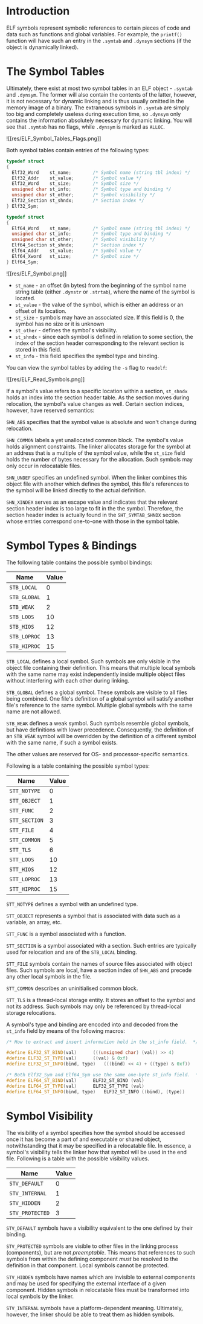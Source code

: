 # Introduction

ELF symbols represent symbolic references to certain pieces of code and data such as functions and global variables. For example, the `printf()` function will have such an entry in the `.symtab` and `.dynsym` sections (if the object is dynamically linked).

# The Symbol Tables

Ultimately, there exist at most two symbol tables in an ELF object - `.symtab` and `.dynsym`. The former will also contain the contents of the latter, however, it is not necessary for dynamic linking and is thus usually omitted in the memory image of a binary. The extraneous symbols in `.symtab` are simply too big and completely useless during execution time, so `.dynsym` only contains the information absolutely necessary for dynamic linking. You will see that `.symtab` has no flags, while `.dynsym` is marked as `ALLOC`.

![[res/ELF_Symbol_Tables_Flags.png]]

Both symbol tables contain entries of the following types:

```cpp
typedef struct
{
  Elf32_Word	st_name;		/* Symbol name (string tbl index) */
  Elf32_Addr	st_value;		/* Symbol value */
  Elf32_Word	st_size;		/* Symbol size */
  unsigned char	st_info;		/* Symbol type and binding */
  unsigned char	st_other;		/* Symbol visibility */
  Elf32_Section	st_shndx;		/* Section index */
} Elf32_Sym;

typedef struct
{
  Elf64_Word	st_name;		/* Symbol name (string tbl index) */
  unsigned char	st_info;		/* Symbol type and binding */
  unsigned char st_other;		/* Symbol visibility */
  Elf64_Section	st_shndx;		/* Section index */
  Elf64_Addr	st_value;		/* Symbol value */
  Elf64_Xword	st_size;		/* Symbol size */
} Elf64_Sym;
```

![[res/ELF_Symbol.png]]

- `st_name` - an offset (in bytes) from the beginning of the symbol name string table (either `.dynstr` or `.strtab`), where the name of the symbol is located.
- `st_value` - the value of the symbol, which is either an address or an offset of its location.
- `st_size` - symbols may have an associated size. If this field is 0, the symbol has no size or it is unknown
- `st_other` - defines the symbol's visibility.
- `st_shndx` - since each symbol is defined in relation to some section, the index of the section header corresponding to the relevant section is stored in this field.
- `st_info` - this field specifies the symbol type and binding.

You can view the symbol tables by adding the `-s` flag to `readelf`:

![[res/ELF_Read_Symbols.png]]

If a symbol's value refers to a specific location within a section, `st_shndx` holds an index into the section header table. As the section moves during relocation, the symbol's value changes as well. Certain section indices, however, have reserved semantics:

`SHN_ABS` specifies that the symbol value is absolute and won't change during relocation.

`SHN_COMMON` labels a yet unallocated common block. The symbol's value holds alignment constraints. The linker allocates storage for the symbol at an address that is a multiple of the symbol value, while the `st_size` field holds the number of bytes necessary for the allocation. Such symbols may only occur in relocatable files.

`SHN_UNDEF` specifies an undefined symbol. When the linker combines this object file with another which defines the symbol, this file's references to the symbol will be linked directly to the actual definition.

`SHN_XINDEX` serves as an escape value and indicates that the relevant section header index is too large to fit in the the symbol. Therefore, the section header index is actually found in the `SHT_SYMTAB_SHNDX` section whose entries correspond one-to-one with those in the symbol table. 

# Symbol Types & Bindings

The following table contains the possible symbol bindings:

| Name       | Value |
|------------|-------|
| `STB_LOCAL`  | 0     |
| `STB_GLOBAL` | 1     |
| `STB_WEAK`   | 2     |
| `STB_LOOS`   | 10    |
| `STB_HIOS`   | 12    |
| `STB_LOPROC` | 13    |
| `STB_HIPROC` | 15    |

`STB_LOCAL` defines a local symbol. Such symbols are only visible in the object file containing their definition. This means that multiple local symbols with the same name may exist independently inside multiple object files without interfering with each other during linking.

`STB_GLOBAL` defines a global symbol. These symbols are visible to all files being combined. One file's definition of a global symbol will satisfy another file's reference to the same symbol. Multiple global symbols with the same name are not allowed.

`STB_WEAK` defines a weak symbol. Such symbols resemble global symbols, but have definitions with lower precedence. Consequently, the definition of an `STB_WEAK` symbol will be overridden by the definition of a different symbol with the same name, if such a symbol exists.

The other values are reserved for OS- and processor-specific semantics.

Following is a table containing the possible symbol types:

| Name        | Value |
|-------------|-------|
| `STT_NOTYPE`  | 0     |
| `STT_OBJECT`  | 1     |
| `STT_FUNC`    | 2     |
| `STT_SECTION` | 3     |
| `STT_FILE`    | 4     |
| `STT_COMMON`  | 5     |
| `STT_TLS`     | 6     |
| `STT_LOOS`    | 10    |
| `STT_HIOS`    | 12    |
| `STT_LOPROC`  | 13    |
| `STT_HIPROC`  | 15    |

`STT_NOTYPE` defines a symbol with an undefined type.

`STT_OBJECT` represents a symbol that is associated with data such as a variable, an array, etc.

`STT_FUNC` is a symbol associated with a function.

`STT_SECTION` is a symbol associated with a section. Such entries are typically used for relocation and are of the `STB_LOCAL` binding.

`STT_FILE` symbols contain the names of source files associated with object files. Such symbols are local, have a section index of `SHN_ABS` and precede any other local symbols in the file.

`STT_COMMON` describes an uninitialised common block. 

`STT_TLS` is a thread-local storage entity. It stores an offset to the symbol and not its address. Such symbols may only be referenced by thread-local storage relocations.

A symbol's type and binding are encoded into and decoded from the `st_info` field by means of the following macros:

```cpp
/* How to extract and insert information held in the st_info field.  */

#define ELF32_ST_BIND(val)		(((unsigned char) (val)) >> 4)
#define ELF32_ST_TYPE(val)		((val) & 0xf)
#define ELF32_ST_INFO(bind, type)	(((bind) << 4) + ((type) & 0xf))

/* Both Elf32_Sym and Elf64_Sym use the same one-byte st_info field.  */
#define ELF64_ST_BIND(val)		ELF32_ST_BIND (val)
#define ELF64_ST_TYPE(val)		ELF32_ST_TYPE (val)
#define ELF64_ST_INFO(bind, type)	ELF32_ST_INFO ((bind), (type))
```

# Symbol Visibility

The visibility of a symbol specifies how the symbol should be accessed once it has become a part of and executable or shared object, notwithstanding that it may be specified in a relocatable file. In essence, a symbol's visibility tells the linker how that symbol will be used in the end file. Following is a table with the possible visibility values.

| Name          | Value |
|---------------|-------|
| `STV_DEFAULT`   | 0     |
| `STV_INTERNAL`  | 1     |
| `STV_HIDDEN`    | 2     |
| `STV_PROTECTED` | 3     |

`STV_DEFAULT` symbols have a visibility equivalent to the one defined by their binding. 

`STV_PROTECTED` symbols are visible to other files in the linking process (components), but are not *preemptable*. This means that references to such symbols from within the defining component *must* be resolved to the definition in that component. Local symbols cannot be protected.

`STV_HIDDEN` symbols have names which are invisible to external components and may be used for specifying the external interface of a given component. Hidden symbols in relocatable files must be transformed into local symbols by the linker.

`STV_INTERNAL` symbols have a platform-dependent meaning. Ultimately, however, the linker should be able to treat them as hidden symbols. 

